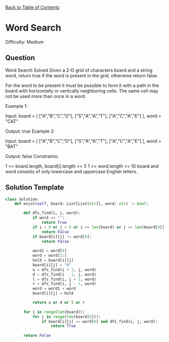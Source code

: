 [Back to Table of Contents](../../README.md)

# Word Search
Difficulty: Medium

## Question
Word Search
Solved 
Given a 2-D grid of characters board and a string word, return true if the word is present in the grid, otherwise return false.

For the word to be present it must be possible to form it with a path in the board with horizontally or vertically neighboring cells. The same cell may not be used more than once in a word.

Example 1:



Input: 
board = [
  ["A","B","C","D"],
  ["S","A","A","T"],
  ["A","C","A","E"]
],
word = "CAT"

Output: true
Example 2:



Input: 
board = [
  ["A","B","C","D"],
  ["S","A","A","T"],
  ["A","C","A","E"]
],
word = "BAT"

Output: false
Constraints:

1 <= board.length, board[i].length <= 5
1 <= word.length <= 10
board and word consists of only lowercase and uppercase English letters.

## Solution Template
```python
class Solution:
    def exist(self, board: List[List[str]], word: str) -> bool:

        def dfs_find(i, j, word):
            if word == "":
                return True
            if i < 0 or j < 0 or i >= len(board) or j >= len(board[0]):
                return False
            if board[i][j] != word[0]:
                return False
            
            word1 = word[0]
            word = word[1:]
            hold = board[i][j]
            board[i][j] = "0"
            u = dfs_find(i + 1, j, word)
            d = dfs_find(i - 1, j, word)
            l = dfs_find(i, j + 1, word)
            r = dfs_find(i, j - 1, word)
            word = word1 + word
            board[i][j] = hold

            return u or d or l or r
        
        for i in range(len(board)):
            for j in range(len(board[0])):
                if board[i][j] == word[0] and dfs_find(i, j, word):
                    return True
        
        return False
            

        
```
